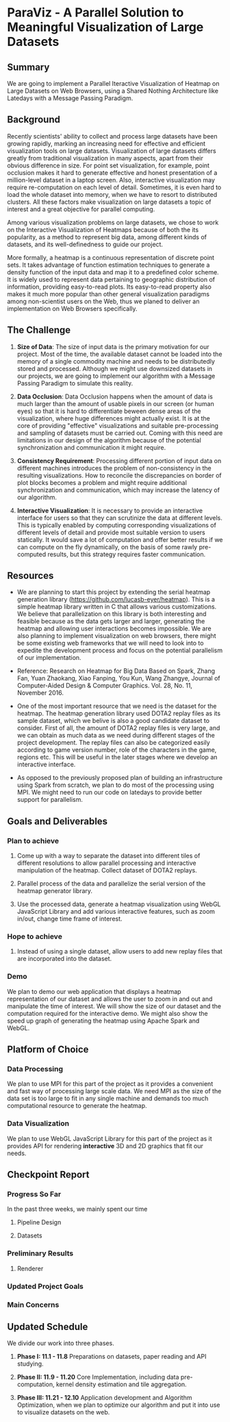 # ParaViz - A Parallel Solution to Meaningful Visualization of Large Datasets

## Summary

We are going to implement a Parallel Iteractive Visualization of Heatmap on Large Datasets on Web Browsers, using a Shared Nothing Architecture like Latedays with a Message Passing Paradigm.

## Background

Recently scientists' ability to collect and process large datasets have been growing rapidly, marking an increasing need for effective and efficient visualization tools on large datasets. Visualization of large datasets differs greatly from traditional visualization in many aspects, apart from their obvious difference in size. For point set visualization, for example, point occlusion makes it hard to generate effective and honest presentation of a million-level dataset in a laptop screen. Also, interactive visualization may require re-computation on each level of detail. Sometimes, it is even hard to load the whole dataset into memory, when we have to resort to distributed clusters. All these factors make visualization on large datasets a topic of interest and a great objective for parallel computing.

Among various visualization problems on large datasets, we chose to work on the Interactive Visualization of Heatmaps because of both the its popularity, as a method to represent big data, among different kinds of datasets, and its well-definedness to guide our project.

More formally, a heatmap is a continuous representation of discrete point sets. It takes advantage of function estimation techniques to generate a density function of the input data and map it to a predefined color scheme. It is widely used to represent data pertaining to geographic distribution of information, providing easy-to-read plots. Its easy-to-read property also makes it much more popular than other general visualization paradigms among non-scientist users on the Web, thus we planed to deliver an implementation on Web Browsers specifically.

## The Challenge
1. **Size of Data**:
The size of input data is the primary motivation for our project. Most of the time, the available dataset cannot be loaded into the memory of a single commodity machine and needs to be distributedly stored and processed. Although we might use downsized datasets in our projects, we are going to implement our algorithm with a Message Passing Paradigm to simulate this reality.

1. **Data Occlusion**:
Data Occlusion happens when the amount of data is much larger than the amount of usable pixels in our screen (or human eyes) so that it is hard to differentiate beween dense areas of the visualization, where huge differences might actually exist. It is at the core of providing "effective" visualizations and suitable pre-processing and sampling of datasets must be carried out. Coming with this need are limitations in our design of the algorithm because of the potential synchronization and communication it might require.

1. **Consistency Requirement**:
Processing different portion of input data on different machines introduces the problem of non-consistency in the resulting visualizations. How to reconcile the discrepancies on border of plot blocks becomes a problem and might require additional synchronization and communication, which may increase the latency of our algorithm.

1. **Interactive Visualization**:
It is necessary to provide an interactive interface for users so that they can scrutinize the data at different levels. This is typically enabled by computing corresponding visualizations of different levels of detail and provide most suitable version to users statically. It would save a lot of computation and offer better results if we can compute on the fly dynamically, on the basis of some rawly pre-computed results, but this strategy requires faster communication.

## Resources

* We are planning to start this project by extending the serial heatmap generation library (https://github.com/lucasb-eyer/heatmap). This is a simple heatmap library written in C that allows various customizations. We believe that parallelization on this library is both interesting and feasible because as the data gets larger and larger, generating the heatmap and allowing user interactions becomes impossible. We are also planning to implement visualization on web browsers, there might be some existing web frameworks that we will need to look into to expedite the development process and focus on the potential parallelism of our implementation.

* Reference: Research on Heatmap for Big Data Based on Spark, Zhang Fan, Yuan Zhaokang, Xiao Fanping, You Kun, Wang Zhangye, Journal of Computer-Aided Design & Computer Graphics. Vol. 28, No. 11, November 2016.

* One of the most important resource that we need is the dataset for the heatmap. The heatmap generation library used DOTA2 replay files as its sample dataset, which we belive is also a good candidate dataset to consider. First of all, the amount of DOTA2 replay files is very large, and we can obtain as much data as we need during different stages of the project development. The replay files can also be categorized easily according to game version number, role of the characters in the game, regions etc. This will be useful in the later stages where we develop an interactive interface.

* As opposed to the previously proposed plan of building an infrastructure using Spark from scratch, we plan to do most of the processing using MPI. We might need to run our code on latedays to provide better support for parallelism.

## Goals and Deliverables

### Plan to achieve

1. Come up with a way to separate the dataset into different tiles of different resolutions to allow parallel processing and interactive manipulation of the heatmap. Collect dataset of DOTA2 replays.

1. Parallel process of the data and parallelize the serial version of the heatmap generator library.

1. Use the processed data, generate a heatmap visualization using WebGL JavaScript Library and add various interactive features, such as zoom in/out, change time frame of interest.

### Hope to achieve

1. Instead of using a single dataset, allow users to add new replay files that are incorporated into the dataset.

### Demo

We plan to demo our web application that displays a heatmap representation of our dataset and allows the user to zoom in and out and manipulate the time of interest. We will show the size of our dataset and the computation required for the interactive demo. We might also show the speed up graph of generating the heatmap using Apache Spark and WebGL.

## Platform of Choice

### Data Processing
We plan to use MPI for this part of the project as it provides a convenient and fast way of processing large scale data. We need MPI as the size of the data set is too large to fit in any single machine and demands too much computational resource to generate the heatmap.

### Data Visualization

We plan to use WebGL JavaScript Library for this part of the project as it provides API for rendering **interactive** 3D and 2D graphics that fit our needs. 

## Checkpoint Report

### Progress So Far

In the past three weeks, we mainly spent our time 

1. Pipeline Design

2. Datasets

### Preliminary Results

1. Renderer

### Updated Project Goals

### Main Concerns

## Updated Schedule

We divide our work into three phases.

1. **Phase I: 11.1 - 11.8** Preparations on datasets, paper reading and API studying.

2. **Phase II: 11.9 - 11.20** Core Implementation, including data pre-computation, kernel density estimation and tile aggregation.

3. **Phase III: 11.21 - 12.10** Application development and Algorithm Optimization, when we plan to optimize our algorithm and put it into use to visualize datasets on the web.
